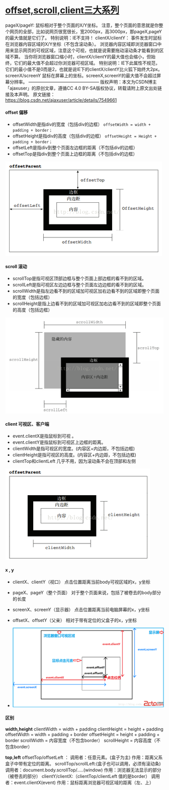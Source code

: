 # [offset,scroll,client三大系列](https://www.cnblogs.com/huihuihero/p/10801062.html)


pageX/pageY:
鼠标相对于整个页面的X/Y坐标。
注意，整个页面的意思就是你整个网页的全部，比如说网页很宽很长，宽2000px，高3000px，那pageX,pageY的最大值就是它们了。
特别说明：IE不支持！
clientX/clientY：
事件发生时鼠标在浏览器内容区域的X/Y坐标（不包含滚动条）。
浏览器内容区域即浏览器窗口中用来显示网页的可视区域，注意这个可视，也就是说需要拖动滚动条才能看到的区域不算。
当你将浏览器窗口缩小时，clientX/clientY的最大值也会缩小，但始终，它们的最大值不会超过你浏览器可视区域。
特别说明：IE下此属性不规范，它们的最小值不是0而是2，也就是说IE下的clientX/clientY比火狐下始终大2px。
screenX/screenY
鼠标在屏幕上的坐标。screenX,screenY的最大值不会超过屏幕分辨率。
————————————————
版权声明：本文为CSDN博主「ajaxuser」的原创文章，遵循CC 4.0 BY-SA版权协议，转载请附上原文出处链接及本声明。
原文链接：https://blog.csdn.net/ajaxuser/article/details/7549661

#### offset 偏移

- offsetWidth是指div的宽度（包括div的边框）
  `offsetWidth = width + padding + border；`
- offsetHeight是指div的高度（包括div的边框）
  `offsetHeight = Height + padding + border；`
- offsetLeft是指div到整个页面左边框的距离（不包括div的边框）
- offsetTop是指div到整个页面上边框的距离（不包括div的边框）

![img](44-1.assets/1669868-20190801183310711-549500587.png)

#### scroll     滚动

- scrollTop是指可视区顶部边框与整个页面上部边框的看不到的区域。
- scrollLeft是指可视区左边边框与整个页面左边边框的看不到的区域。
- scrollWidth是指左边看不到的区域加可视区加右边看不到的区域即整个页面的宽度（包括边框）
- scrollHeight是指上边看不到的区域加可视区加右边看不到的区域即整个页面的高度（包括边框）

![img](44-1.assets/1669868-20190801183333735-1158780721.png)

#### client  可视区、客户端

- event.clientX是指鼠标到可视 。
- event.clientY是指鼠标到可视区上边框的距离。
- clientWidth是指可视区的宽度。(内容区+内边距，不包括边框)
- clientHeight是指可视区的高度。(内容区+内边距，不包括边框)
- clientTop和clientLeft 几乎不用，因为滚动条不会在顶部和左侧

![img](44-1.assets/1669868-20190801183401040-1487712732.png)

#### x , y

- clientX、clientY（视口）
  点击位置距离当前body可视区域的x，y坐标
- pageX、pageY（整个页面）
  对于整个页面来说，包括了被卷去的body部分的长度
- screenX、screenY（显示器）
  点击位置距离当前电脑屏幕的x，y坐标
- offsetX、offsetY（父亲）
  相对于带有定位的父盒子的x，y坐标



























- ![img](44-1.assets/1669868-20190801183421019-139343089.png)



#### 区别

**width,height**
clientWidth = width + padding
clientHeight = height + padding
offsetWidth = width + padding + border
offsetHeight = height + padding + border
scrollWidth = 内容宽度（不包含border）
scrollHeight = 内容高度（不包含border）

**top,left**
offsetTop/offsetLeft ：
调用者：任意元素。(盒子为主)
作用：距离父系盒子中带有定位的距离。
scrollTop/scrollLeft:(盒子也可以调用，必须有滚动条)
调用者：document.body.scrollTop/.....(window)
作用：浏览器无法显示的部分（被卷去的部分）
clientY/clientX:（clientTop/clientLeft 值的是border）
调用者：event.clientX(event)
作用：鼠标距离浏览器可视区域的距离（左、上）